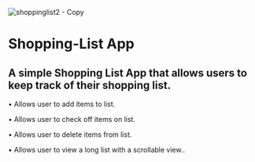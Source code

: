 


![shoppinglist2 - Copy](https://user-images.githubusercontent.com/59205692/130510857-1a77140c-972a-467e-b9d7-02b5044c3d57.gif)








# Shopping-List App

A simple Shopping List App that allows users to keep track of their shopping list.
------------
• Allows user to add items to list.

• Allows user to check off items on list.

• Allows user to delete items from list.

• Allows user to view a long list with a scrollable view..
